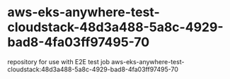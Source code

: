 # aws-eks-anywhere-test-cloudstack-48d3a488-5a8c-4929-bad8-4fa03ff97495-70
repository for use with E2E test job aws-eks-anywhere-test-cloudstack:48d3a488-5a8c-4929-bad8-4fa03ff97495-70
